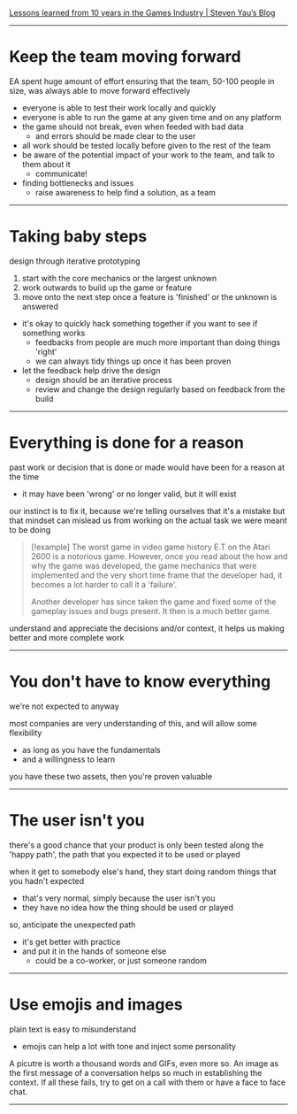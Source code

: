 [Lessons learned from 10 years in the Games Industry | Steven Yau’s Blog](https://stevenyau.co.uk/blog/2019/03/26/lessons-from-the-games-industry.html)
___

# Keep the team moving forward

EA spent huge amount of effort ensuring that the team, 50-100 people in size, was always able to move forward effectively

* everyone is able to test their work locally and quickly
* everyone is able to run the game at any given time and on any platform
* the game should not break, even when feeded with bad data
	* and errors should be made clear to the user
* all work should be tested locally before given to the rest of the team
* be aware of the potential impact of your work to the team, and talk to them about it
	* communicate!
* finding bottlenecks and issues
	* raise awareness to help find a solution, as a team
___

# Taking baby steps
design through iterative prototyping

1. start with the core mechanics or the largest unknown
2. work outwards to build up the game or feature
3. move onto the next step once a feature is 'finished' or the unknown is answered

* it's okay to quickly hack something together if you want to see if something works
	* feedbacks from people are much more important than doing things 'right'
	* we can always tidy things up once it has been proven
* let the feedback help drive the design
	* design should be an iterative process
	* review and change the design regularly based on feedback from the build
___

# Everything is done for a reason

past work or decision that is done or made would have been for a reason at the time
* it may have been 'wrong' or no longer valid, but it will exist

our instinct is to fix it, because we're telling ourselves that it's a mistake
but that mindset can mislead us from working on the actual task we were meant to be doing

> [!example] The worst game in video game history
> E.T on the Atari 2600 is a notorious game. However, once you read about the how and why the game was developed, the game mechanics that were implemented and the very short time frame that the developer had, it becomes a lot harder to call it a 'failure'.
> 
> Another developer has since taken the game and fixed some of the gameplay issues and bugs present. It then is a much better game.

understand and appreciate the decisions and/or context, it helps us making better and more complete work
___

# You don't have to know everything
we're not expected to anyway

most companies are very understanding of this, and will allow some flexibility
* as long as you have the fundamentals
* and a willingness to learn

you have these two assets, then you're proven valuable
___

# The user isn't you

there's a good chance that your product is only been tested along the 'happy path', the path that you expected it to be used or played

when it get to somebody else's hand, they start doing random things that you hadn't expected
* that's very normal, simply because the user isn't you
* they have no idea how the thing should be used or played

so, anticipate the unexpected path
* it's get better with practice
* and put it in the hands of someone else
	* could be a co-worker, or just someone random
___

# Use emojis and images

plain text is easy to misunderstand
* emojis can help a lot with tone and inject some personality

A picutre is worth a thousand words and GIFs, even more so.
An image as the first message of a conversation helps so much in establishing the context.
If all these fails, try to get on a call with them or have a face to face chat.
___
